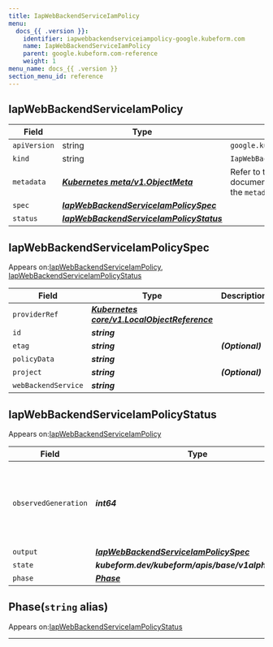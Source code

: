 ```yaml
---
title: IapWebBackendServiceIamPolicy
menu:
  docs_{{ .version }}:
    identifier: iapwebbackendserviceiampolicy-google.kubeform.com
    name: IapWebBackendServiceIamPolicy
    parent: google.kubeform.com-reference
    weight: 1
menu_name: docs_{{ .version }}
section_menu_id: reference
---
```


## IapWebBackendServiceIamPolicy
| Field | Type | Description |
| ------ | ----- | ----------- |
| `apiVersion` | string | `google.kubeform.com/v1alpha1` |
|    `kind` | string | `IapWebBackendServiceIamPolicy` |
| `metadata` | ***[Kubernetes meta/v1.ObjectMeta](https://v1-18.docs.kubernetes.io/docs/reference/generated/kubernetes-api/v1.18/#objectmeta-v1-meta)***|Refer to the Kubernetes API documentation for the fields of the `metadata` field.|
| `spec` | ***[IapWebBackendServiceIamPolicySpec](#iapwebbackendserviceiampolicyspec)***||
| `status` | ***[IapWebBackendServiceIamPolicyStatus](#iapwebbackendserviceiampolicystatus)***||
## IapWebBackendServiceIamPolicySpec

Appears on:[IapWebBackendServiceIamPolicy](#iapwebbackendserviceiampolicy), [IapWebBackendServiceIamPolicyStatus](#iapwebbackendserviceiampolicystatus)

| Field | Type | Description |
| ------ | ----- | ----------- |
| `providerRef` | ***[Kubernetes core/v1.LocalObjectReference](https://v1-18.docs.kubernetes.io/docs/reference/generated/kubernetes-api/v1.18/#localobjectreference-v1-core)***||
| `id` | ***string***||
| `etag` | ***string***| ***(Optional)*** |
| `policyData` | ***string***||
| `project` | ***string***| ***(Optional)*** |
| `webBackendService` | ***string***||
## IapWebBackendServiceIamPolicyStatus

Appears on:[IapWebBackendServiceIamPolicy](#iapwebbackendserviceiampolicy)

| Field | Type | Description |
| ------ | ----- | ----------- |
| `observedGeneration` | ***int64***| ***(Optional)*** Resource generation, which is updated on mutation by the API Server.|
| `output` | ***[IapWebBackendServiceIamPolicySpec](#iapwebbackendserviceiampolicyspec)***| ***(Optional)*** |
| `state` | ***kubeform.dev/kubeform/apis/base/v1alpha1.State***| ***(Optional)*** |
| `phase` | ***[Phase](#phase)***| ***(Optional)*** |
## Phase(`string` alias)

Appears on:[IapWebBackendServiceIamPolicyStatus](#iapwebbackendserviceiampolicystatus)

---
